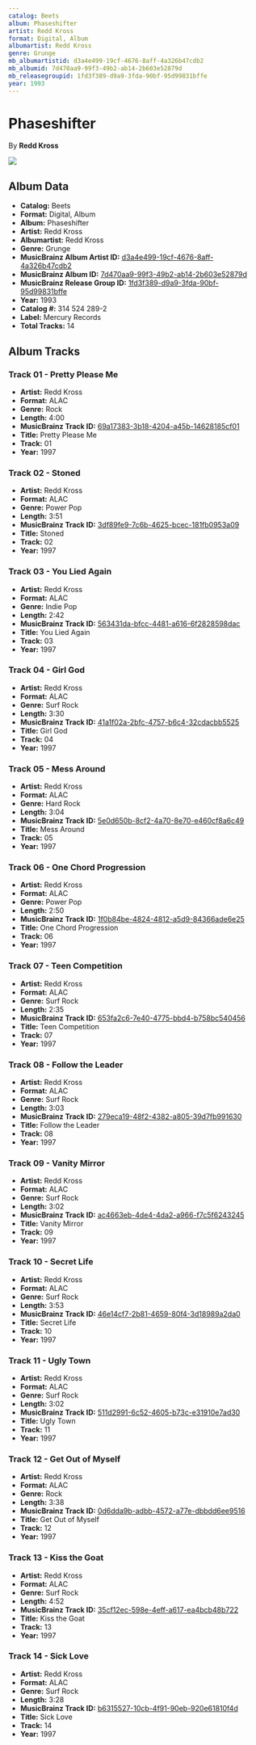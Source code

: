 ```yaml
---
catalog: Beets
album: Phaseshifter
artist: Redd Kross
format: Digital, Album
albumartist: Redd Kross
genre: Grunge
mb_albumartistid: d3a4e499-19cf-4676-8aff-4a326b47cdb2
mb_albumid: 7d470aa9-99f3-49b2-ab14-2b603e52879d
mb_releasegroupid: 1fd3f389-d9a9-3fda-90bf-95d99831bffe
year: 1993
---
```


# Phaseshifter

By **Redd Kross**

![](../../assets/beetscovers/Redd_Kross-Phaseshifter.jpg)

## Album Data

- **Catalog:** Beets
- **Format:** Digital, Album
- **Album:** Phaseshifter
- **Artist:** Redd Kross
- **Albumartist:** Redd Kross
- **Genre:** Grunge
- **MusicBrainz Album Artist ID:** [d3a4e499-19cf-4676-8aff-4a326b47cdb2](https://musicbrainz.org/artist/d3a4e499-19cf-4676-8aff-4a326b47cdb2)
- **MusicBrainz Album ID:** [7d470aa9-99f3-49b2-ab14-2b603e52879d](https://musicbrainz.org/release/7d470aa9-99f3-49b2-ab14-2b603e52879d)
- **MusicBrainz Release Group ID:** [1fd3f389-d9a9-3fda-90bf-95d99831bffe](https://musicbrainz.org/release-group/1fd3f389-d9a9-3fda-90bf-95d99831bffe)
- **Year:** 1993
- **Catalog #:** 314 524 289-2
- **Label:** Mercury Records
- **Total Tracks:** 14

## Album Tracks

### Track 01 - Pretty Please Me

- **Artist:** Redd Kross
- **Format:** ALAC
- **Genre:** Rock
- **Length:** 4:00
- **MusicBrainz Track ID:** [69a17383-3b18-4204-a45b-14628185cf01](https://musicbrainz.org/recording/69a17383-3b18-4204-a45b-14628185cf01)
- **Title:** Pretty Please Me
- **Track:** 01
- **Year:** 1997

### Track 02 - Stoned

- **Artist:** Redd Kross
- **Format:** ALAC
- **Genre:** Power Pop
- **Length:** 3:51
- **MusicBrainz Track ID:** [3df89fe9-7c6b-4625-bcec-181fb0953a09](https://musicbrainz.org/recording/3df89fe9-7c6b-4625-bcec-181fb0953a09)
- **Title:** Stoned
- **Track:** 02
- **Year:** 1997

### Track 03 - You Lied Again

- **Artist:** Redd Kross
- **Format:** ALAC
- **Genre:** Indie Pop
- **Length:** 2:42
- **MusicBrainz Track ID:** [563431da-bfcc-4481-a616-6f2828598dac](https://musicbrainz.org/recording/563431da-bfcc-4481-a616-6f2828598dac)
- **Title:** You Lied Again
- **Track:** 03
- **Year:** 1997

### Track 04 - Girl God

- **Artist:** Redd Kross
- **Format:** ALAC
- **Genre:** Surf Rock
- **Length:** 3:30
- **MusicBrainz Track ID:** [41a1f02a-2bfc-4757-b6c4-32cdacbb5525](https://musicbrainz.org/recording/41a1f02a-2bfc-4757-b6c4-32cdacbb5525)
- **Title:** Girl God
- **Track:** 04
- **Year:** 1997

### Track 05 - Mess Around

- **Artist:** Redd Kross
- **Format:** ALAC
- **Genre:** Hard Rock
- **Length:** 3:04
- **MusicBrainz Track ID:** [5e0d650b-8cf2-4a70-8e70-e460cf8a6c49](https://musicbrainz.org/recording/5e0d650b-8cf2-4a70-8e70-e460cf8a6c49)
- **Title:** Mess Around
- **Track:** 05
- **Year:** 1997

### Track 06 - One Chord Progression

- **Artist:** Redd Kross
- **Format:** ALAC
- **Genre:** Power Pop
- **Length:** 2:50
- **MusicBrainz Track ID:** [1f0b84be-4824-4812-a5d9-84366ade6e25](https://musicbrainz.org/recording/1f0b84be-4824-4812-a5d9-84366ade6e25)
- **Title:** One Chord Progression
- **Track:** 06
- **Year:** 1997

### Track 07 - Teen Competition

- **Artist:** Redd Kross
- **Format:** ALAC
- **Genre:** Surf Rock
- **Length:** 2:35
- **MusicBrainz Track ID:** [653fa2c6-7e40-4775-bbd4-b758bc540456](https://musicbrainz.org/recording/653fa2c6-7e40-4775-bbd4-b758bc540456)
- **Title:** Teen Competition
- **Track:** 07
- **Year:** 1997

### Track 08 - Follow the Leader

- **Artist:** Redd Kross
- **Format:** ALAC
- **Genre:** Surf Rock
- **Length:** 3:03
- **MusicBrainz Track ID:** [279eca19-48f2-4382-a805-39d7fb991630](https://musicbrainz.org/recording/279eca19-48f2-4382-a805-39d7fb991630)
- **Title:** Follow the Leader
- **Track:** 08
- **Year:** 1997

### Track 09 - Vanity Mirror

- **Artist:** Redd Kross
- **Format:** ALAC
- **Genre:** Surf Rock
- **Length:** 3:02
- **MusicBrainz Track ID:** [ac4663eb-4de4-4da2-a966-f7c5f6243245](https://musicbrainz.org/recording/ac4663eb-4de4-4da2-a966-f7c5f6243245)
- **Title:** Vanity Mirror
- **Track:** 09
- **Year:** 1997

### Track 10 - Secret Life

- **Artist:** Redd Kross
- **Format:** ALAC
- **Genre:** Surf Rock
- **Length:** 3:53
- **MusicBrainz Track ID:** [46e14cf7-2b81-4659-80f4-3d18989a2da0](https://musicbrainz.org/recording/46e14cf7-2b81-4659-80f4-3d18989a2da0)
- **Title:** Secret Life
- **Track:** 10
- **Year:** 1997

### Track 11 - Ugly Town

- **Artist:** Redd Kross
- **Format:** ALAC
- **Genre:** Surf Rock
- **Length:** 3:02
- **MusicBrainz Track ID:** [511d2991-6c52-4605-b73c-e31910e7ad30](https://musicbrainz.org/recording/511d2991-6c52-4605-b73c-e31910e7ad30)
- **Title:** Ugly Town
- **Track:** 11
- **Year:** 1997

### Track 12 - Get Out of Myself

- **Artist:** Redd Kross
- **Format:** ALAC
- **Genre:** Rock
- **Length:** 3:38
- **MusicBrainz Track ID:** [0d6dda9b-adbb-4572-a77e-dbbdd6ee9516](https://musicbrainz.org/recording/0d6dda9b-adbb-4572-a77e-dbbdd6ee9516)
- **Title:** Get Out of Myself
- **Track:** 12
- **Year:** 1997

### Track 13 - Kiss the Goat

- **Artist:** Redd Kross
- **Format:** ALAC
- **Genre:** Surf Rock
- **Length:** 4:52
- **MusicBrainz Track ID:** [35cf12ec-598e-4eff-a617-ea4bcb48b722](https://musicbrainz.org/recording/35cf12ec-598e-4eff-a617-ea4bcb48b722)
- **Title:** Kiss the Goat
- **Track:** 13
- **Year:** 1997

### Track 14 - Sick Love

- **Artist:** Redd Kross
- **Format:** ALAC
- **Genre:** Surf Rock
- **Length:** 3:28
- **MusicBrainz Track ID:** [b6315527-10cb-4f91-90eb-920e61810f4d](https://musicbrainz.org/recording/b6315527-10cb-4f91-90eb-920e61810f4d)
- **Title:** Sick Love
- **Track:** 14
- **Year:** 1997

